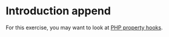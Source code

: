 # Introduction append

For this exercise, you may want to look at [PHP property hooks][property_hooks].

[property_hooks]: https://www.php.net/manual/en/language.oop5.property-hooks.php
